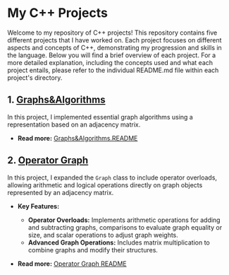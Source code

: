 # My C++ Projects

Welcome to my repository of C++ projects! This repository contains five different projects that I have worked on. Each project focuses on different aspects and concepts of C++, demonstrating my progression and skills in the language. Below you will find a brief overview of each project. For a more detailed explanation, including the concepts used and what each project entails, please refer to the individual README.md file within each project's directory.

## 1. [Graphs&Algorithms](./CPP_EX1_24)

In this project, I implemented essential graph algorithms using a representation based on an adjacency matrix.

- **Read more:** [Graphs&Algorithms.README](./CPP_EX1_24/README.md)

## 2. [Operator Graph](./CPP_EX2_24)

In this project, I expanded the `Graph` class to include operator overloads, allowing arithmetic and logical operations directly on graph objects represented by an adjacency matrix. 

- **Key Features:**
  - **Operator Overloads:** Implements arithmetic operations for adding and subtracting graphs, comparisons to evaluate graph equality or size, and scalar operations to adjust graph weights.
  - **Advanced Graph Operations:** Includes matrix multiplication to combine graphs and modify their structures.

- **Read more:** [Operator Graph README](./CPP_EX2_24/README.md)
